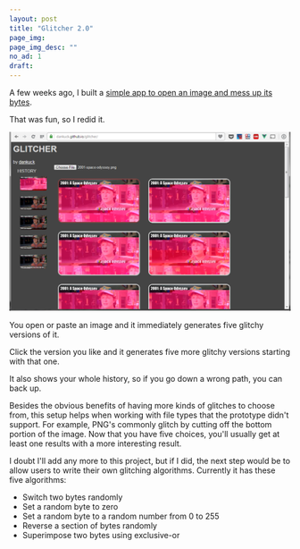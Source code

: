 ```yaml
---
layout: post
title: "Glitcher 2.0"
page_img: 
page_img_desc: ""
no_ad: 1
draft: 
---
```


A few weeks ago, I built a <a href="http://dankuck.github.io/2017/01/04/glitch-art.html">simple app to open an image and mess up its bytes</a>.

That was fun, so I redid it.

<img src="/assets/glitcher2.png" style="width: 800px" />

You open or paste an image and it immediately generates five glitchy versions of it.

Click the version you like and it generates five more glitchy versions starting with that one.

It also shows your whole history, so if you go down a wrong path, you can back up.

Besides the obvious benefits of having more kinds of glitches to choose from, this setup helps when working with file types that the prototype didn't support. For example, PNG's commonly glitch by cutting off the bottom portion of the image. Now that you have five choices, you'll usually get at least one results with a more interesting result.

I doubt I'll add any more to this project, but if I did, the next step would be to allow users to write their own glitching algorithms. Currently it has these five algorithms:

* Switch two bytes randomly
* Set a random byte to zero
* Set a random byte to a random number from 0 to 255
* Reverse a section of bytes randomly
* Superimpose two bytes using exclusive-or
